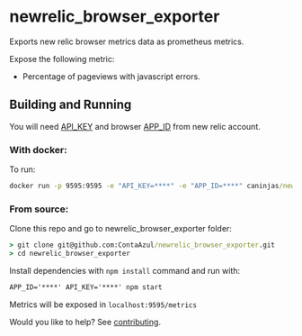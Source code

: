# **newrelic_browser_exporter**
Exports new relic browser metrics data as prometheus metrics.

Expose the following metric:
  - Percentage of pageviews with javascript errors.

## **Building and Running**
You will need [API_KEY](https://docs.newrelic.com/docs/apis/getting-started/intro-apis/understand-new-relic-api-keys) and browser [APP_ID](https://docs.newrelic.com/docs/apis/rest-api-v2/requirements/find-product-id) from new relic account.

### **With docker:**
To run:

```cmd
docker run -p 9595:9595 -e "API_KEY=****" -e "APP_ID=****" caninjas/newrelic_browser_exporter
```

### **From source:**
Clone this repo and go to newrelic_browser_exporter folder:
```cmd
> git clone git@github.com:ContaAzul/newrelic_browser_exporter.git
> cd newrelic_browser_exporter
```

Install dependencies with ```npm install``` command and run with:
```cmd
APP_ID='****' API_KEY='****' npm start
```

Metrics will be exposed in ```localhost:9595/metrics```

Would you like to help? See [contributing](https://github.com/ContaAzul/newrelic_browser_exporter/blob/master/CONTRIBUTING.md).

